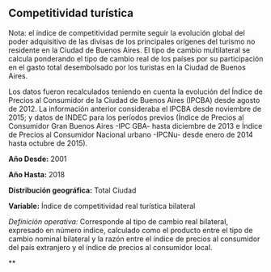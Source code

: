 ## Competitividad turística

Nota: el índice de competitividad permite seguir la evolución global del poder adquisitivo de las divisas de los principales orígenes del turismo no residente en la Ciudad de Buenos Aires. El tipo de cambio multilateral se calcula ponderando el tipo de cambio real de los países por su participación en el gasto total desembolsado por los turistas en la Ciudad de Buenos Aires.											
											
Los datos fueron recalculados teniendo en cuenta la evolución del Índice de Precios al Consumidor de la Ciudad de Buenos Aires (IPCBA) desde agosto de 2012. La información anterior consideraba el IPCBA desde noviembre de 2015; y datos de INDEC para los períodos previos (Índice de Precios al Consumidor Gran Buenos Aires -IPC GBA- hasta diciembre de 2013 e Índice de Precios al Consumidor Nacional urbano -IPCNu- desde enero de 2014 hasta octubre de 2015).  											

**Año Desde:** 2001
 
**Año Hasta:** 2018

**Distribución geográfica:** Total Ciudad

**Variable:** Índice de competitividad real turística bilateral

*Definición operativa:* Corresponde al tipo de cambio real bilateral, expresado en número indice, calculado como el producto entre el tipo de cambio nominal bilateral y la razón entre el índice de precios al consumidor del país extranjero y el índice de precios al consumidor local. 



**

